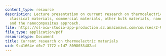 ```yaml
---
content_type: resource
description: Lecture presentation on current research on thermoelectric materials,
  classical materials, commercial materials, other bulk materials, nanostructuring,
  and the nanocomposites approach.
file: https://ol-ocw-studio-app-production.s3.amazonaws.com/courses/2-997-direct-solar-thermal-to-electrical-energy-conversion-technologies-fall-2009/9c41664ed0c71772e1d78098033482ad_MIT2_997F09_lec05.pdf
file_type: application/pdf
resourcetype: Document
title: Current research on thermoelectric materials
uid: 9c41664e-d0c7-1772-e1d7-8098033482ad
---
```

